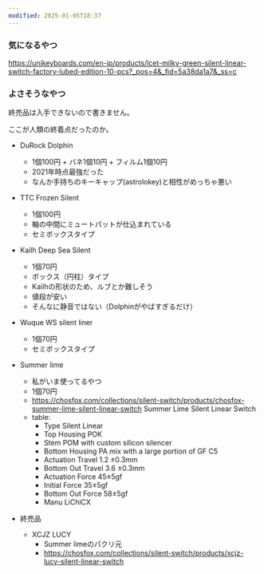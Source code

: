 ```yaml
---
modified: 2025-01-05T18:37
---
```

  

### 気になるやつ

https://unikeyboards.com/en-jp/products/lcet-milky-green-silent-linear-switch-factory-lubed-edition-10-pcs?_pos=4&_fid=5a38da1a7&_ss=c

  

  

  

### よさそうなやつ

終売品は入手できないので書きません。

ここが人類の終着点だったのか。

- DuRock Dolphin
    - 1個100円 + バネ1個10円 + フィルム1個10円
    - 2021年時点最強だった
    - なんか手持ちのキーキャップ(astrolokey)と相性がめっちゃ悪い
- TTC Frozen Silent
    - 1個100円
    - 軸の中間にミュートパットが仕込まれている
    - セミボックスタイプ
- Kailh Deep Sea Silent
    - 1個70円
    - ボックス（円柱）タイプ
    - Kailhの形状のため、ルブとか難しそう
    - 値段が安い
    - そんなに静音ではない（Dolphinがやばすぎるだけ）
- Wuque WS silent liner
    - 1個70円
    - セミボックスタイプ
- Summer lime
    - 私がいま使ってるやつ
    - 1個70円
    - https://chosfox.com/collections/silent-switch/products/chosfox-summer-lime-silent-linear-switch Summer Lime Silent Linear Switch
    - table:
        - Type Silent Linear
        - Top Housing POK
        - Stem POM with custom silicon silencer
        - Bottom Housing PA mix with a large portion of GF C5
        - Actuation Travel 1.2 ±0.3mm
        - Bottom Out Travel 3.6 ±0.3mm
        - Actuation Force 45±5gf
        - Initial Force 35±5gf
        - Bottom Out Force 58±5gf
        - Manu LiChiCX

  

  

  

  

- 終売品
    - XCJZ LUCY
        - Summer limeのパクリ元
        - https://chosfox.com/collections/silent-switch/products/xcjz-lucy-silent-linear-switch